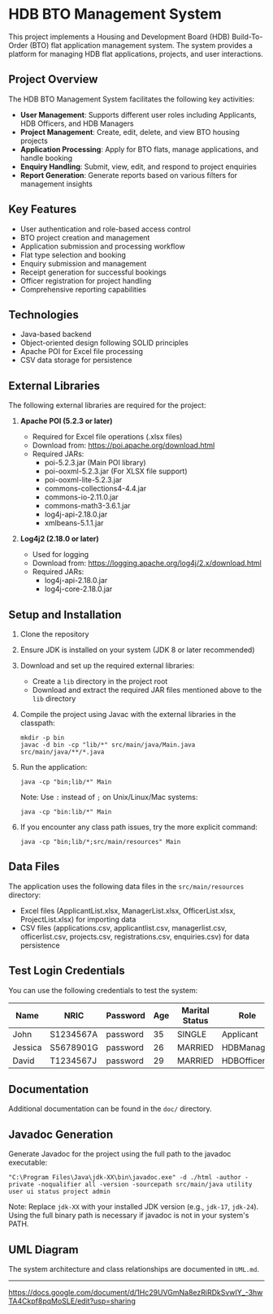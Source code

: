 # HDB BTO Management System

This project implements a Housing and Development Board (HDB) Build-To-Order (BTO) flat application management system. The system provides a platform for managing HDB flat applications, projects, and user interactions.

## Project Overview

The HDB BTO Management System facilitates the following key activities:

- **User Management**: Supports different user roles including Applicants, HDB Officers, and HDB Managers
- **Project Management**: Create, edit, delete, and view BTO housing projects
- **Application Processing**: Apply for BTO flats, manage applications, and handle booking
- **Enquiry Handling**: Submit, view, edit, and respond to project enquiries
- **Report Generation**: Generate reports based on various filters for management insights

## Key Features

- User authentication and role-based access control
- BTO project creation and management
- Application submission and processing workflow
- Flat type selection and booking
- Enquiry submission and management
- Receipt generation for successful bookings
- Officer registration for project handling
- Comprehensive reporting capabilities

## Technologies

- Java-based backend
- Object-oriented design following SOLID principles
- Apache POI for Excel file processing
- CSV data storage for persistence

## External Libraries

The following external libraries are required for the project:

1. **Apache POI (5.2.3 or later)**
   - Required for Excel file operations (.xlsx files)
   - Download from: https://poi.apache.org/download.html
   - Required JARs:
     - poi-5.2.3.jar (Main POI library)
     - poi-ooxml-5.2.3.jar (For XLSX file support)
     - poi-ooxml-lite-5.2.3.jar
     - commons-collections4-4.4.jar
     - commons-io-2.11.0.jar
     - commons-math3-3.6.1.jar
     - log4j-api-2.18.0.jar
     - xmlbeans-5.1.1.jar

2. **Log4j2 (2.18.0 or later)**
   - Used for logging
   - Download from: https://logging.apache.org/log4j/2.x/download.html
   - Required JARs:
     - log4j-api-2.18.0.jar
     - log4j-core-2.18.0.jar

## Setup and Installation

1. Clone the repository
2. Ensure JDK is installed on your system (JDK 8 or later recommended)
3. Download and set up the required external libraries:
   - Create a `lib` directory in the project root
   - Download and extract the required JAR files mentioned above to the `lib` directory
4. Compile the project using Javac with the external libraries in the classpath:
   ```
   mkdir -p bin
   javac -d bin -cp "lib/*" src/main/java/Main.java src/main/java/**/*.java
   ```
5. Run the application:
   ```
   java -cp "bin;lib/*" Main
   ```
   Note: Use `:` instead of `;` on Unix/Linux/Mac systems:
   ```
   java -cp "bin:lib/*" Main
   ```

6. If you encounter any class path issues, try the more explicit command:
   ```
   java -cp "bin;lib/*;src/main/resources" Main
   ```

## Data Files

The application uses the following data files in the `src/main/resources` directory:
- Excel files (ApplicantList.xlsx, ManagerList.xlsx, OfficerList.xlsx, ProjectList.xlsx) for importing data
- CSV files (applications.csv, applicantlist.csv, managerlist.csv, officerlist.csv, projects.csv, registrations.csv, enquiries.csv) for data persistence

## Test Login Credentials

You can use the following credentials to test the system:

|Name     | NRIC      | Password    | Age | Marital Status | Role        |
|---------|-----------|-------------|-----|----------------|-------------|
|John     | S1234567A | password    | 35  | SINGLE         | Applicant   |
|Jessica  | S5678901G | password    | 26  | MARRIED        | HDBManager  |
|David    | T1234567J | password    | 29  | MARRIED        | HDBOfficer  |

## Documentation

Additional documentation can be found in the `doc/` directory.

## Javadoc Generation

Generate Javadoc for the project using the full path to the javadoc executable:
```
"C:\Program Files\Java\jdk-XX\bin\javadoc.exe" -d ./html -author -private -noqualifier all -version -sourcepath src/main/java utility user ui status project admin
```

Note: Replace `jdk-XX` with your installed JDK version (e.g., `jdk-17`, `jdk-24`). Using the full binary path is necessary if javadoc is not in your system's PATH.

## UML Diagram

The system architecture and class relationships are documented in `UML.md`.

---

https://docs.google.com/document/d/1Hc29UVGmNa8ezRiRDkSvwIY_-3hwTA4Ckpf8pqMoSLE/edit?usp=sharing
